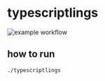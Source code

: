 # typescriptlings

![example workflow](https://github.com/ayakovlenko/typescriptlings/actions/workflows/test.yml/badge.svg)

## how to run

```
./typescriptlings
```
